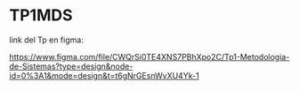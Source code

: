 # TP1MDS

link del Tp en figma:

https://www.figma.com/file/CWQrSi0TE4XNS7PBhXpo2C/Tp1-Metodologia-de-Sistemas?type=design&node-id=0%3A1&mode=design&t=t6gNrGEsnWvXU4Yk-1
